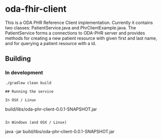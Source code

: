 # oda-fhir-client

This is a ODA PHR Reference Client implementation.
Currently it contains two classes: PatientService.java and PhrClientExample.java.
The PatientService forms a connections to ODA-PHR server and provides methods for
creating a new patient resource with given first and last name, and for querying
a patient resource with a id.

## Building

### In development
```
./gradlew clean build

## Running the service

In OSX / Linux
```
build/libs/oda-phr-client-0.0.1-SNAPSHOT.jar
```

In Windows (and OSX / Linux)
```
java -jar build/libs/oda-phr-client-0.0.1-SNAPSHOT.jar
```

